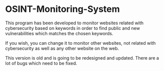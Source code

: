 # OSINT-Monitoring-System
This program has been developed to monitor websites related with cybersecurity based on keywords in order to find public and new vulnerabilities which matches the chosen keywords.

If you wish, you can change it to monitor other websites, not related with cybersecurity as well as any other website on the web.

This version is old and is going to be redesigned and updated. There are a lot of bugs which need to be fixed.
